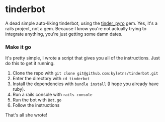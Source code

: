 tinderbot
=========

A dead simple auto-liking tinderbot, using the [tinder_pyro](https://github.com/nneal/tinder_pyro) gem. 
Yes, it's a rails project, not a gem. Because I know you're not actually trying to integrate anything, 
you're just getting some damn dates.

### Make it go
It's pretty simple, I wrote a script that gives you all of the instructions. Just do this to get it running.

1. Clone the repo with `git clone git@github.com:kyletns/tinderbot.git`
2. Enter the directory with `cd tinderbot`
3. Install the dependencies with `bundle install` (I hope you already have ruby).
4. Run a rails console with `rails console`
5. Run the bot with `Bot.go`
6. Follow the instructions

That's all she wrote!
